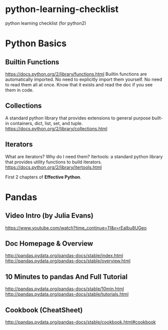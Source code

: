 # python-learning-checklist
python learning checklist (for python2)

# Python Basics
## Builtin Functions
https://docs.python.org/2/library/functions.html
Builtin functions are automatically imported. No need to explicitly import them yourself. No need to read them all at once. Know that it exists and read the doc if you see them in code.

## Collections
A standard python library that provides extensions to general purpose built-in containers, dict, list, set, and tuple. https://docs.python.org/2/library/collections.html

## Iterators
What are iterators? Why do I need them?
Itertools: a standard python library that provides utility functions to build iterators.
https://docs.python.org/2/library/itertools.html

First 2 chapters of **Effective Python**.

# Pandas
## Video Intro (by Julia Evans)
https://www.youtube.com/watch?time_continue=11&v=rEalbu8UGeo

## Doc Homepage & Overview
http://pandas.pydata.org/pandas-docs/stable/index.html
http://pandas.pydata.org/pandas-docs/stable/overview.html

## 10 Minutes to pandas And Full Tutorial
http://pandas.pydata.org/pandas-docs/stable/10min.html
http://pandas.pydata.org/pandas-docs/stable/tutorials.html

## Cookbook (CheatSheet)
http://pandas.pydata.org/pandas-docs/stable/cookbook.html#cookbook
